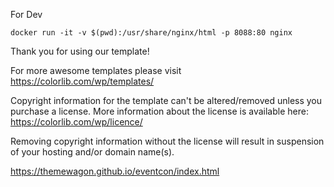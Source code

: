 For Dev
```
docker run -it -v $(pwd):/usr/share/nginx/html -p 8088:80 nginx
```

Thank you for using our template!

For more awesome templates please visit https://colorlib.com/wp/templates/

Copyright information for the template can't be altered/removed unless you purchase a license.
More information about the license is available here: https://colorlib.com/wp/licence/

Removing copyright information without the license will result in suspension of your hosting and/or domain name(s).


https://themewagon.github.io/eventcon/index.html
